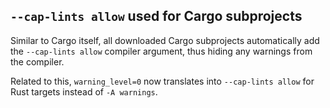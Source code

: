 ## `--cap-lints allow` used for Cargo subprojects

Similar to Cargo itself, all downloaded Cargo subprojects automatically
add the `--cap-lints allow` compiler argument, thus hiding any warnings
from the compiler.

Related to this, `warning_level=0` now translates into `--cap-lints allow`
for Rust targets instead of `-A warnings`.
